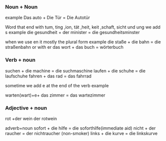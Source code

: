 ### Noun + Noun
example
Das auto + Die Tür = Die Autotür


Word that end with tum, ting ,ion, tät ,heit, keit ,schaft, sicht und ung
we add s
example
die gesundheit + der minister = die gesundheitsminster


when we use en it mostly the plural form 
example
die staße + die bahn = die straßenbahn
or with er
das wort + das buch = wörterbuch

### Verb + noun
suchen + die machine = die suchmaschine
laufen + die schuhe = die laufschuhe
fahren + das rad = das fahrrad

sometime we add e at  the end of the verb example

warten(wart)+e+ das zimmer  = das wartezimmer

### Adjective + noun

rot +der wein der rotwein

adverb+noun
sofort + die hilfe = die soforthilfe(immediate aid)
nicht + der raucher = der nichtraucher (non-smoker)
links + die kurve = die linkskurve
